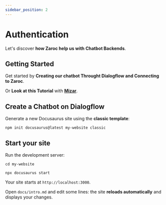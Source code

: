 ```yaml
---
sidebar_position: 2
---
```


# Authentication

Let's discover **how Zaroc help us with Chatbot Backends**.

## Getting Started

Get started by **Creating our chatbot Throught Dialogflow and Connecting to Zaroc**.

Or **Look at this Tutorial** with **[Mizar](https://zaroc.netlify.app)**.

## Create a Chatbot on Dialogflow

Generate a new Docusaurus site using the **classic template**:

```shell
npm init docusaurus@latest my-website classic
```

## Start your site

Run the development server:

```shell
cd my-website

npx docusaurus start
```

Your site starts at `http://localhost:3000`.

Open `docs/intro.md` and edit some lines: the site **reloads automatically** and displays your changes.
